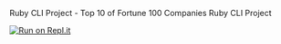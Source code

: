 Ruby CLI Project - Top 10 of Fortune 100 Companies
Ruby CLI Project

[![Run on Repl.it](https://repl.it/badge/github/wonderfulkasey/rubycliproject)](https://repl.it/github/wonderfulkasey/rubycliproject)